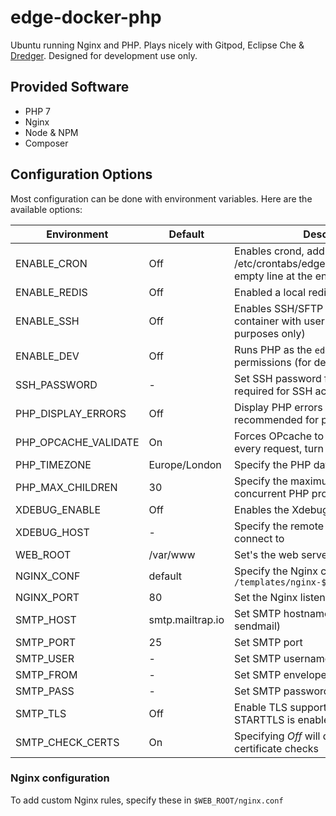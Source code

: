 # edge-docker-php

Ubuntu running Nginx and PHP. Plays nicely with Gitpod, Eclipse Che & [Dredger](https://github.com/outeredge/dredger). Designed for development use only.

## Provided Software
* PHP 7
* Nginx
* Node & NPM
* Composer

## Configuration Options
Most configuration can be done with environment variables. Here are the available options:

| Environment       | Default | Description |
| -------------     | ------- | --- |
| ENABLE_CRON       | Off     | Enables crond, add your cron jobs to /etc/crontabs/edge. Remember to add an empty line at the end! |
| ENABLE_REDIS      | Off     | Enabled a local redis server |
| ENABLE_SSH        | Off     | Enables SSH/SFTP access to the container with user `edge` (for dev purposes only) |
| ENABLE_DEV        | Off     | Runs PHP as the `edge` user to simplify permissions (for dev purposes only) |
| SSH_PASSWORD      | -       | Set SSH password for user `edge`, required for SSH access to work |
| PHP_DISPLAY_ERRORS | Off    | Display PHP errors in the browser, *not* recommended for production |
| PHP_OPCACHE_VALIDATE | On   | Forces OPcache to check for updates on every request, turn Off for production |
| PHP_TIMEZONE      | Europe/London | Specify the PHP date.timezone |
| PHP_MAX_CHILDREN  | 30      | Specify the maximum number of concurrent PHP processes |
| XDEBUG_ENABLE     | Off     | Enables the Xdebug PHP extension |
| XDEBUG_HOST       | -       | Specify the remote host Xdebug should connect to |
| WEB_ROOT          | /var/www | Set's the web server root directory |
| NGINX_CONF        | default | Specify the Nginx conf file to use from `/templates/nginx-${NGINX_CONF}.conf.j2` |
| NGINX_PORT        | 80      | Set the Nginx listening port |
| SMTP_HOST         | smtp.mailtrap.io | Set SMTP hostname (uses MSMTP for sendmail) |
| SMTP_PORT         | 25      | Set SMTP port |
| SMTP_USER         | -       | Set SMTP username |
| SMTP_FROM         | -       | Set SMTP envelope-from header |
| SMTP_PASS         | -       | Set SMTP password |
| SMTP_TLS          | Off     | Enable TLS support, by default STARTTLS is enabled on port 587 |
| SMTP_CHECK_CERTS  | On      | Specifying *Off* will disable SMTP TLS certificate checks |

### Nginx configuration
To add custom Nginx rules, specify these in `$WEB_ROOT/nginx.conf`